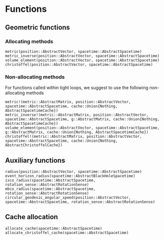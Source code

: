 # Functions

## Geometric functions

### Allocating methods
```@docs
metric(position::AbstractVector, spacetime::AbstractSpacetime)
metric_inverse(position::AbstractVector, spacetime::AbstractSpacetime)
volume_element(position::AbstractVector, spacetime::AbstractSpacetime)
christoffel(position::AbstractVector, spacetime::AbstractSpacetime)
```

### Non-allocating methods
For functions called within tight loops, we suggest to use the following non-allocating methods 
```@docs
metric!(metric::AbstractMatrix, position::AbstractVector, spacetime::AbstractSpacetime, cache::Union{Nothing, AbstractSpacetimeCache})
metric_inverse!(metric::AbstractMatrix, position::AbstractVector, spacetime::AbstractSpacetime, g::AbstractMatrix, cache::Union{Nothing, AbstractSpacetimeCache})
volume_element(position::AbstractVector, spacetime::AbstractSpacetime, g::AbstractMatrix, cache::Union{Nothing, AbstractSpacetimeCache})
christoffel!(metric::AbstractMatrix, position::AbstractVector, spacetime::AbstractSpacetime, cache::Union{Nothing, AbstractChristoffelCache})
```

## Auxiliary functions

```@docs
radius(position::AbstractVector, spacetime::AbstractSpacetime)
event_horizon_radius(spacetime::AbstractBlackHoleSpacetime)
isco_radius(spacetime::AbstractSpacetime, rotation_sense::AbstractRotationSense)
mbco_radius(spacetime::AbstractSpacetime, rotation_sense::AbstractRotationSense)
circular_geodesic_angular_speed(position::AbstractVector, spacetime::AbstractSpacetime, rotation_sense::AbstractRotationSense)
```

## Cache allocation

```@docs
allocate_cache(spacetime::AbstractSpacetime)
allocate_christoffel_cache(spacetime::AbstractSpacetime)
```